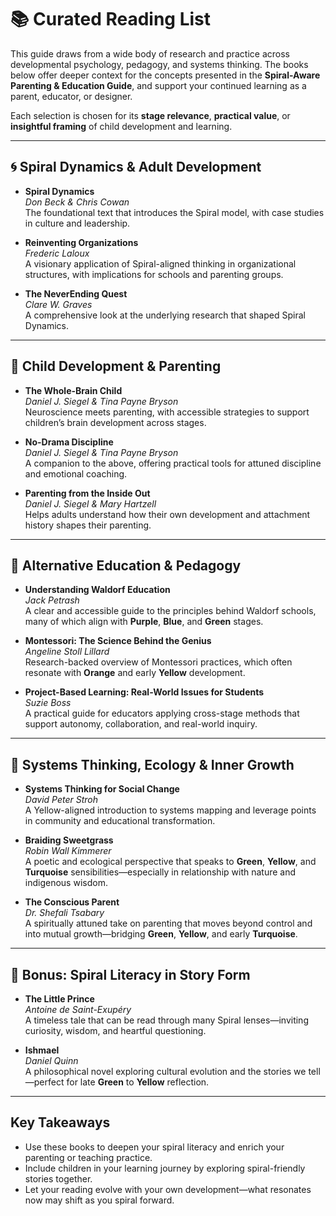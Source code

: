 # 📚 Curated Reading List

This guide draws from a wide body of research and practice across developmental psychology, pedagogy, and systems thinking. The books below offer deeper context for the concepts presented in the **Spiral-Aware Parenting & Education Guide**, and support your continued learning as a parent, educator, or designer.

Each selection is chosen for its **stage relevance**, **practical value**, or **insightful framing** of child development and learning.

---

## 🌀 Spiral Dynamics & Adult Development

- **Spiral Dynamics**  
  *Don Beck & Chris Cowan*  
  The foundational text that introduces the Spiral model, with case studies in culture and leadership.

- **Reinventing Organizations**  
  *Frederic Laloux*  
  A visionary application of Spiral-aligned thinking in organizational structures, with implications for schools and parenting groups.

- **The NeverEnding Quest**  
  *Clare W. Graves*  
  A comprehensive look at the underlying research that shaped Spiral Dynamics.

---

## 🧠 Child Development & Parenting

- **The Whole-Brain Child**  
  *Daniel J. Siegel & Tina Payne Bryson*  
  Neuroscience meets parenting, with accessible strategies to support children’s brain development across stages.

- **No-Drama Discipline**  
  *Daniel J. Siegel & Tina Payne Bryson*  
  A companion to the above, offering practical tools for attuned discipline and emotional coaching.

- **Parenting from the Inside Out**  
  *Daniel J. Siegel & Mary Hartzell*  
  Helps adults understand how their own development and attachment history shapes their parenting.

---

## 🎨 Alternative Education & Pedagogy

- **Understanding Waldorf Education**  
  *Jack Petrash*  
  A clear and accessible guide to the principles behind Waldorf schools, many of which align with **Purple**, **Blue**, and **Green** stages.

- **Montessori: The Science Behind the Genius**  
  *Angeline Stoll Lillard*  
  Research-backed overview of Montessori practices, which often resonate with **Orange** and early **Yellow** development.

- **Project-Based Learning: Real-World Issues for Students**  
  *Suzie Boss*  
  A practical guide for educators applying cross-stage methods that support autonomy, collaboration, and real-world inquiry.

---

## 🌿 Systems Thinking, Ecology & Inner Growth

- **Systems Thinking for Social Change**  
  *David Peter Stroh*  
  A Yellow-aligned introduction to systems mapping and leverage points in community and educational transformation.

- **Braiding Sweetgrass**  
  *Robin Wall Kimmerer*  
  A poetic and ecological perspective that speaks to **Green**, **Yellow**, and **Turquoise** sensibilities—especially in relationship with nature and indigenous wisdom.

- **The Conscious Parent**  
  *Dr. Shefali Tsabary*  
  A spiritually attuned take on parenting that moves beyond control and into mutual growth—bridging **Green**, **Yellow**, and early **Turquoise**.

---

## 🔁 Bonus: Spiral Literacy in Story Form

- **The Little Prince**  
  *Antoine de Saint-Exupéry*  
  A timeless tale that can be read through many Spiral lenses—inviting curiosity, wisdom, and heartful questioning.

- **Ishmael**  
  *Daniel Quinn*  
  A philosophical novel exploring cultural evolution and the stories we tell—perfect for late **Green** to **Yellow** reflection.

---

## Key Takeaways

- Use these books to deepen your spiral literacy and enrich your parenting or teaching practice.
- Include children in your learning journey by exploring spiral-friendly stories together.
- Let your reading evolve with your own development—what resonates now may shift as you spiral forward.


